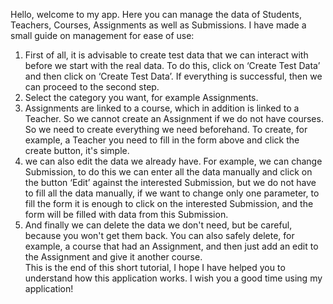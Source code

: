   Hello, welcome to my app. Here you can manage the data of Students, Teachers, Courses, Assignments as well as Submissions.  I have made a small guide on management for ease of use:  
1. First of all, it is advisable to create test data that we can interact with before we start with the real data. To do this, click on ‘Create Test Data’ and then click on ‘Create Test Data’. If everything is successful, then we can proceed to the second step.  
2. Select the category you want, for example Assignments.  
3. Assignments are linked to a course, which in addition is linked to a Teacher.  So we cannot create an Assignment if we do not have courses. So we need to create everything we need beforehand.  To create, for example, a Teacher you need to fill in the form above and click the create button, it's simple.  
4. we can also edit the data we already have.  For example, we can change Submission, to do this we can enter all the data manually and click on the button ‘Edit’ against the interested Submission,  but we do not have to fill all the data manually, if we want to change only one parameter,  to fill the form it is enough to click on the interested Submission, and the form will be filled with data from this Submission.  
5. And finally we can delete the data we don't need, but be careful, because you won't get them back.  You can also safely delete, for example, a course that had an Assignment, and then just add an edit to the Assignment and give it another course.  
  This is the end of this short tutorial, I hope I have helped you to understand how this application works. I wish you a good time using my application!
